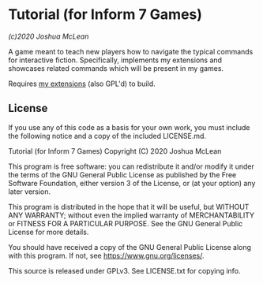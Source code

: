 # Tutorial (for Inform 7 Games)

*(c)2020 Joshua McLean*

A game meant to teach new players how to navigate the typical commands for
interactive fiction. Specifically, implements my extensions and showcases
related commands which will be present in my games.

Requires [my extensions](https://github.com/MrJoshuaMcLean/inform-extensions)
(also GPL'd) to build.

## License

If you use any of this code as a basis for your own work, you must include the
following notice and a copy of the included LICENSE.md.

Tutorial (for Inform 7 Games)
Copyright (C) 2020 Joshua McLean

This program is free software: you can redistribute it and/or modify
it under the terms of the GNU General Public License as published by
the Free Software Foundation, either version 3 of the License, or
(at your option) any later version.

This program is distributed in the hope that it will be useful,
but WITHOUT ANY WARRANTY; without even the implied warranty of
MERCHANTABILITY or FITNESS FOR A PARTICULAR PURPOSE.  See the
GNU General Public License for more details.

You should have received a copy of the GNU General Public License
along with this program.  If not, see <https://www.gnu.org/licenses/>.

This source is released under GPLv3. See LICENSE.txt for copying info.

